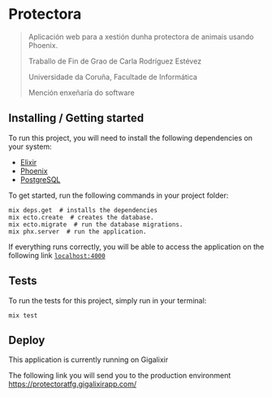 # Protectora
> Aplicación web para a xestión dunha protectora de animais usando Phoenix.
>
> Traballo de Fin de Grao de Carla Rodríguez Estévez
>
> Universidade da Coruña, Facultade de Informática
>
> Mención enxeñaría do software

## Installing / Getting started

To run this project, you will need to install the following dependencies on your system:

* [Elixir](https://elixir-lang.org/install.html)
* [Phoenix](https://hexdocs.pm/phoenix/installation.html)
* [PostgreSQL](https://www.postgresql.org/download/macosx/)

To get started, run the following commands in your project folder:

```shell
mix deps.get  # installs the dependencies
mix ecto.create  # creates the database.
mix ecto.migrate  # run the database migrations.
mix phx.server  # run the application.
```

If everything runs correctly, you will be able to access the application on the following link [`localhost:4000`](http://localhost:4000)

## Tests

To run the tests for this project, simply run in your terminal:

```shell
mix test
```


## Deploy

This application is currently running on Gigalixir

The following link you will send you to the production environment https://protectoratfg.gigalixirapp.com/
